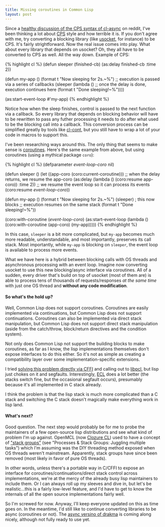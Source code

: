 ```yaml
---
title: Missing coroutines in Common Lisp
layout: post
---
```

Since a [healthy discussion of the CPS syntax of cl-async](http://www.reddit.com/r/lisp/comments/11lo3a/clasync_asynchronous_operations_for_common_lisp/)
on reddit, I've been thinking a lot about [CPS](http://en.wikipedia.org/wiki/Continuation-passing_style)
style and how terrible it is. If you don't agree with me, try converting a
blocking library (like [usocket](http://common-lisp.net/project/usocket/), for
instance) to be CPS.  It's fairly strightforward. Now the real issue comes into
play. What about every library that depends on usocket? Oh, they all have to be
converted to CPS as well. All the way down. Example of CPS:

{% highlight cl %}
(defun sleeper (finished-cb)
  (as:delay finished-cb :time 2))

(defun my-app ()
  (format t "Now sleeping for 2s.~%")
  ;; execution is passed via a series of callbacks
  (sleeper (lambda ()
			 ;; once the delay is done, execution continues here
             (format t "Done sleeping!~%"))))

(as:start-event-loop #'my-app)
{% endhighlight %}

Notice how when the sleep finishes, control is passed to the next function via a
callback. So every library that depends on blocking behavior will have to be
rewritten to pass any futher processing it needs to do after what used to be the
blocking call into a callback. This conversion process can be simplified greatly
by tools like [cl-cont](http://common-lisp.net/project/cl-cont/), but you still
have to wrap a lot of your code in macros to support this.

I've been researching ways around this. The only thing that seems to make sense
is [coroutines](http://en.wikipedia.org/wiki/Coroutine). Here's the same example
from above, but using coroutines (using a mythical package `coro`):

{% highlight cl %}
(defparameter *event-loop-coro* nil)

(defun sleeper ()
  (let ((app-coro (coro:current-coroutine)))
	;; when the delay returns, we resume the app-coro
    (as:delay (lambda () (coro:resume app-coro)) :time 2))
  ;; we resume the event loop so it can process its events
  (coro:resume *event-loop-coro*))

(defun my-app ()
  (format t "Now sleeping for 2s.~%")
  (sleeper)  ; this now blocks
  ;; execution resumes on the same stack
  (format t "Done sleeping!~%"))

(coro:with-coroutine (*event-loop-coro*)
  (as:start-event-loop
    (lambda ()
	  (coro:with-coroutine (app-coro)
	    (my-app)))))
{% endhighlight %}

In this case, `sleeper` is a bit more complicated, but `my-app` becomes much
more readable, understandable, and most importantly, preserves its call stack.
Most importantly, while `my-app` is blocking on `sleeper`, the event loop is
available to process more events.

What we have here is a hybrid between blocking calls with OS threads and
asynchronous processing with an event loop. Imagine now converting usocket to
use this new blocking/async interface via coroutines. All of a sudden, every
driver that's build on top of usocket (most of them are) is able to process
tens of thousands of requests/responses *at the same time* with just one OS
thread and __without any code modification__.

#### So what's the hold up?
Well, Common Lisp does not support coroutines. Coroutines are easily implemented
via continuations, but Common Lisp does not support continuations. Coroutines
can also be implemented via direct stack manipulation, but Common Lisp does not
support direct stack manipulation (aside from the catch/throw, block/return
directives and the condition system).

Not only does Common Lisp not support the building blocks to make coroutines,
as far as I know, the lisp implementations themselves don't expose interfaces to
do this either. So it's not as simple as creating a compatibility layer over
some implementation-specific extensions.

I tried [solving this problem directly via CFFI](https://github.com/orthecreedence/cl-coro)
and calling out to [libpcl](http://xmailserver.org/libpcl.html), but lisp just
chokes on it and segfaults. Interestingly, [ECL](http://ecls.sourceforge.net/)
does a lot better (the stacks switch fine, but the occasional segfault occurs),
presumably because it's all implemented in C stack already.

I think the problem is that the lisp stack is much more complicated than a
C stack and switching the C stack doesn't magically make everything work in
lisp land.

#### What's next?
Good question. The next step would probably be for me to probe the maintainers
of a few open-source lisp distributions and see what kind of problem I'm up
against. OpenMCL (now [Clozure CL](http://ccl.clozure.com/)) used to have a 
concept of ["stack groups"](http://psg.com/~dlamkins/sl/chapter32.html) (see
"Processes & Stack Groups: Juggling multiple tasks") which I'm assuming was the
DIY threading method exposed when OS threads weren't mainstream. Apparently,
stack groups have since been removed (most likely in favor of pure OS threads).

In other words, unless there's a portable way in C/CFFI to expose an interface
for coroutines/continuations/direct stack control across implementations, we're
at the mercy of the already busy lisp maintainers to include them. Or I can
always roll up my sleeves and dive in, but let's be realistic...this is a fairly
low-level feature, and I'd have to get to know the internals of all the open
source implementations fairly well.

So I'm screwed for now. Anyway, I'll keep everyone updated on this as time goes
on. In the meantime, I'd still like to continue converting libraries to be
async (coroutines or not). The [async versino of drakma](https://github.com/orthecreedence/drakma-async)
is coming along nicely, although not fully ready to use yet.

